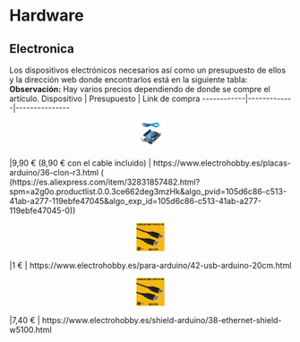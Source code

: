 # Hardware

## Electronica

Los dispositivos electrónicos necesarios así como un presupuesto de ellos y la dirección web donde encontrarlos está en la siguiente tabla:
**Observación:** Hay varios precios dependiendo de donde se compre el artículo.
Dispositivo | Presupuesto | Link de compra
------------|-------------|---------------
<p align="center"><img title="Arduino Uno" src="imagenes/arduino-uno.jpg" width="50"/></p>|9,90 € (8,90 € con el cable incluido) | https://www.electrohobby.es/placas-arduino/36-clon-r3.html ( (https://es.aliexpress.com/item/32831857482.html?spm=a2g0o.productlist.0.0.3ce662deg3mzHk&algo_pvid=105d6c86-c513-41ab-a277-119ebfe47045&algo_exp_id=105d6c86-c513-41ab-a277-119ebfe47045-0))
<p align="center"><img title="Cable" src="imagenes/usb-arduino-20cm.jpg" width="50"/></p>|1 € | https://www.electrohobby.es/para-arduino/42-usb-arduino-20cm.html
<p align="center"><img title="Tarjeta de Red W5100" src="imagenes/usb-arduino-20cm.jpg" width="50"/></p>|7,40 € | https://www.electrohobby.es/shield-arduino/38-ethernet-shield-w5100.html

